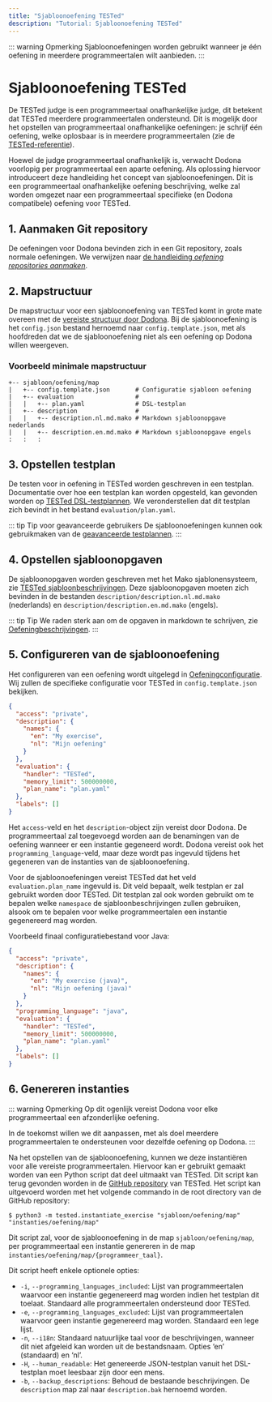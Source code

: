 ```yaml
---
title: "Sjabloonoefening TESTed"
description: "Tutorial: Sjabloonoefening TESTed"
---
```

::: warning Opmerking
Sjabloonoefeningen worden gebruikt wanneer je één oefening in meerdere programmeertalen wilt aanbieden.
:::

# Sjabloonoefening TESTed
De TESTed judge is een programmeertaal onafhankelijke judge,
dit betekent dat TESTed meerdere programmeertalen ondersteund.
Dit is mogelijk door het opstellen van programmeertaal onafhankelijke oefeningen: je schrijf één oefening,
welke oplosbaar is in meerdere programmeertalen (zie de [TESTed-referentie](../../../references/tested-judge/)).

Hoewel de judge programmeertaal onafhankelijk is, verwacht Dodona voorlopig per programmeertaal een aparte oefening.
Als oplossing hiervoor introduceert deze handleiding het concept van sjabloonoefeningen.
Dit is een programmeertaal onafhankelijke oefening beschrijving,
welke zal worden omgezet naar een programmeertaal specifieke (en Dodona compatibele) oefening voor TESTed.

## 1. Aanmaken Git repository
De oefeningen voor Dodona bevinden zich in een Git repository, zoals normale oefeningen.
We verwijzen naar [de handleiding _oefening repositories aanmaken_](../new-exercise-repo).

## 2. Mapstructuur
De mapstructuur voor een sjabloonoefening van TESTed komt in grote mate overeen met de
[vereiste structuur door Dodona](../../../references/exercise-directory-structure).
Bij de sjabloonoefening is het `config.json` bestand hernoemd naar `config.template.json`,
met als hoofdreden dat we de sjabloonoefening niet als een oefening op Dodona willen weergeven.

### Voorbeeld minimale mapstructuur
```text
+-- sjabloon/oefening/map
|   +-- config.template.json       # Configuratie sjabloon oefening
|   +-- evaluation                 #
|   |   +-- plan.yaml              # DSL-testplan
|   +-- description                #
|   |   +-- description.nl.md.mako # Markdown sjabloonopgave nederlands
|   |   +-- description.en.md.mako # Markdown sjabloonopgave engels
:   :   :
```

## 3. Opstellen testplan
De testen voor in oefening in TESTed worden geschreven in een testplan.
Documentatie over hoe een testplan kan worden opgesteld,
kan gevonden worden op [TESTed DSL-testplannen](../../../references/tested-judge/dsl).
We veronderstellen dat dit testplan zich bevindt in het bestand `evaluation/plan.yaml`.

::: tip Tip voor geavanceerde gebruikers
De sjabloonoefeningen kunnen ook gebruikmaken van de
[geavanceerde testplannen](../../../references/tested-judge/json).
:::

## 4. Opstellen sjabloonopgaven
De sjabloonopgaven worden geschreven met het Mako sjablonensysteem,
zie [TESTed sjabloonbeschrijvingen](../../../references/tested-judge/template-description).
Deze sjabloonopgaven moeten zich bevinden in de bestanden `description/description.nl.md.mako` (nederlands) en
`description/description.en.md.mako` (engels).

::: tip Tip
We raden sterk aan om de opgaven in markdown te schrijven,
zie [Oefeningbeschrijvingen](../../../references/exercise-description).
:::

## 5. Configureren van de sjabloonoefening
Het configureren van een oefening wordt uitgelegd in [Oefeningconfiguratie](../../../references/exercise-config).
Wij zullen de specifieke configuratie voor TESTed in `config.template.json` bekijken.

```json
{
  "access": "private",
  "description": {
    "names": {
      "en": "My exercise",
      "nl": "Mijn oefening"
    }
  },
  "evaluation": {
    "handler": "TESTed",
    "memory_limit": 500000000,
    "plan_name": "plan.yaml"
  },
  "labels": []
}
```

Het `access`-veld en het `description`-object zijn vereist door Dodona.
De programmeertaal zal toegevoegd worden aan de benamingen van de oefening wanneer er een instantie gegeneerd wordt.
Dodona vereist ook het `programming_language`-veld,
maar deze wordt pas ingevuld tijdens het gegeneren van de instanties van de sjabloonoefening.

Voor de sjabloonoefeningen vereist TESTed dat het veld `evaluation.plan_name` ingevuld is.
Dit veld bepaalt, welk testplan er zal gebruikt worden door TESTed.
Dit testplan zal ook worden gebruikt om te bepalen welke `namespace` de sjabloonbeschrijvingen zullen gebruiken,
alsook om te bepalen voor welke programmeertalen een instantie gegenereerd mag worden.


Voorbeeld finaal configuratiebestand voor Java:

```json
{
  "access": "private",
  "description": {
    "names": {
      "en": "My exercise (java)",
      "nl": "Mijn oefening (java)"
    }
  },
  "programming_language": "java",
  "evaluation": {
    "handler": "TESTed",
    "memory_limit": 500000000,
    "plan_name": "plan.yaml"
  },
  "labels": []
}
```


## 6. Genereren instanties
::: warning Opmerking
Op dit ogenlijk vereist Dodona voor elke programmeertaal een afzonderlijke oefening.

In de toekomst willen we dit aanpassen,
met als doel meerdere programmeertalen te ondersteunen voor dezelfde oefening op Dodona.
:::

Na het opstellen van de sjabloonoefening, kunnen we deze instantiëren voor alle vereiste programmeertalen.
Hiervoor kan er gebruikt gemaakt worden van een Python script dat deel uitmaakt van TESTed.
Dit script kan terug gevonden worden in de
[GitHub repository](https://github.com/dodona-edu/universal-judge) van TESTed.
Het script kan uitgevoerd worden met het volgende commando in de root directory van de GitHub repository:
```shell
$ python3 -m tested.instantiate_exercise "sjabloon/oefening/map" "instanties/oefening/map"
```

Dit script zal, voor de sjabloonoefening in de map `sjabloon/oefening/map`,
per programmeertaal een instantie genereren in de map `instanties/oefening/map/{programmeer_taal}`.

Dit script heeft enkele optionele opties:
- `-i`, `--programming_languages_included`:
  Lijst van programmeertalen waarvoor een instantie gegenereerd mag worden indien het testplan dit toelaat.
  Standaard alle programmeertalen ondersteund door TESTed.
- `-e`, `--programming_languages_excluded`:
  Lijst van programmeertalen waarvoor geen instantie gegenereerd mag worden.
  Standaard een lege lijst.
- `-n`, `--i18n`:
  Standaard natuurlijke taal voor de beschrijvingen, wanneer dit niet afgeleid kan worden uit de bestandsnaam.
  Opties ‘en’ (standaard) en ‘nl’.
- `-H`, `--human_readable`:
  Het genereerde JSON-testplan vanuit het DSL-testplan moet leesbaar zijn door een mens.
- `-b`, `--backup_descriptions`: Behoud de bestaande beschrijvingen.
  De `description` map zal naar `description.bak` hernoemd worden.